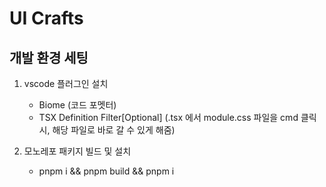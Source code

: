 # UI Crafts

## 개발 환경 세팅 

1. vscode 플러그인 설치 
    - Biome (코드 포멧터)
    - TSX Definition Filter[Optional] (.tsx 에서 module.css 파일을 cmd 클릭 시, 해당 파일로 바로 갈 수 있게 해줌)

2. 모노레포 패키지 빌드 및 설치
    - pnpm i && pnpm build && pnpm i
